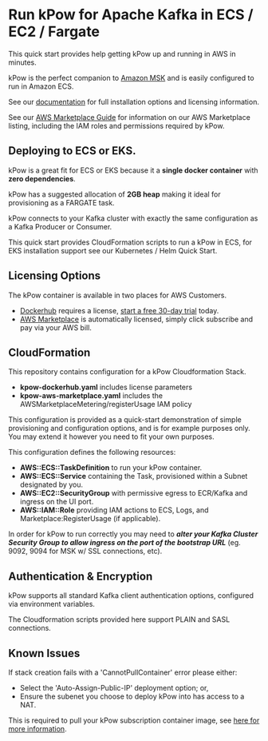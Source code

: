 # Run kPow for Apache Kafka in ECS / EC2 / Fargate

This quick start provides help getting kPow up and running in AWS in minutes.

kPow is the perfect companion to [Amazon MSK](https://aws.amazon.com/msk/) and is easily configured to run in Amazon ECS.

See our [documentation](https://docs.kpow.io/) for full installation options and licensing information.

See our [AWS Marketplace Guide](https://docs.kpow.io/installation/aws-marketplace) for information on our AWS Marketplace listing, including the IAM roles and permissions required by kPow.

## Deploying to ECS or EKS.

kPow is a great fit for ECS or EKS because it a **single docker container** with **zero dependencies**.

kPow has a suggested allocation of **2GB heap** making it ideal for provisioning as a FARGATE task.

kPow connects to your Kafka cluster with exactly the same configuration as a Kafka Producer or Consumer.

This quick start provides CloudFormation scripts to run a kPow in ECS, for EKS installation support see our Kubernetes / Helm Quick Start.

## Licensing Options

The kPow container is available in two places for AWS Customers.

* [Dockerhub](https://hub.docker.com/r/operatr/kpow) requires a license, [start a free 30-day trial](https://kpow.io/try) today.
* [AWS Marketplace](https://aws.amazon.com/marketplace/seller-profile?id=ab356f1d-3394-4523-b5d4-b339e3cca9e0&ref=dtl_B084BTWJHD) is automatically licensed, simply click subscribe and pay via your AWS bill.

## CloudFormation

This repository contains configuration for a kPow Cloudformation Stack.

* **kpow-dockerhub.yaml** includes license parameters
* **kpow-aws-marketplace.yaml** includes the AWSMarketplaceMetering/registerUsage IAM policy

This configuration is provided as a quick-start demonstration of simple provisioning and configuration options, and is for example purposes only. You may extend it however you need to fit your own purposes.

This configuration defines the following resources:

* **AWS::ECS::TaskDefinition** to run your kPow container.
* **AWS::ECS::Service** containing the Task, provisioned within a Subnet designated by you.
* **AWS::EC2::SecurityGroup** with permissive egress to ECR/Kafka and ingress on the UI port.
* **AWS::IAM::Role** providing IAM actions to ECS, Logs, and Marketplace:RegisterUsage (if applicable).

In order for kPow to run correctly you may need to ***alter your Kafka Cluster Security Group to allow ingress on the port of the bootstrap URL*** (eg. 9092, 9094 for MSK w/ SSL connections, etc).

## Authentication & Encryption

kPow supports all standard Kafka client authentication options, configured via environment variables.

The Cloudformation scripts provided here support PLAIN and SASL connections.

## Known Issues

If stack creation fails with a 'CannotPullContainer' error please either:

* Select the 'Auto-Assign-Public-IP' deployment option; or,
* Ensure the subenet you choose to deploy kPow into has access to a NAT.

This is required to pull your kPow subscription container image, see [here for more information](https://github.com/aws/amazon-ecs-agent/issues/1128).

